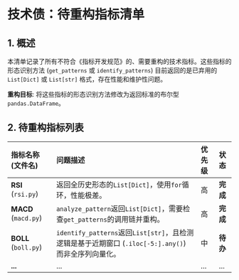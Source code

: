 # 技术债：待重构指标清单

## 1. 概述

本清单记录了所有不符合《指标开发规范》的、需要重构的技术指标。这些指标的形态识别方法 (`get_patterns` 或 `identify_patterns`) 目前返回的是已弃用的 `List[Dict]` 或 `List[str]` 格式，存在性能和维护性问题。

**重构目标**: 将这些指标的形态识别方法修改为返回标准的布尔型 `pandas.DataFrame`。

## 2. 待重构指标列表

| 指标名称 (文件名) | 问题描述 | 优先级 | 状态 |
| :--- | :--- | :--- | :--- |
| **RSI** (`rsi.py`) | 返回全历史形态的`List[Dict]`，使用`for`循环，性能极差。 | 高 | **完成** |
| **MACD** (`macd.py`) | `analyze_pattern`返回`List[Dict]`，需要检查`get_patterns`的调用链并重构。 | 高 | **完成** |
| **BOLL** (`boll.py`) | `identify_patterns`返回`List[str]`，且检测逻辑是基于近期窗口 (`.iloc[-5:].any()`) 而非全序列向量化。 | 中 | **待办** |
| **...** | ... | ... | ... | 